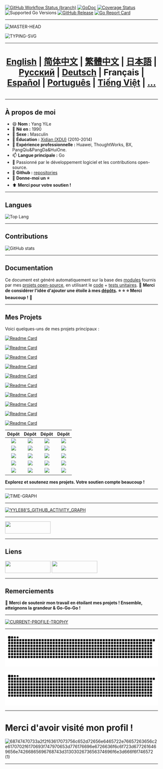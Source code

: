 [![GitHub Workflow Status (branch)](https://img.shields.io/github/actions/workflow/status/yyle88/yyle88/release.yml?branch=main&label=BUILD)](https://github.com/yyle88/yyle88/actions/workflows/release.yml?query=branch%3Amain)
[![GoDoc](https://pkg.go.dev/badge/github.com/yyle88/yyle88)](https://pkg.go.dev/github.com/yyle88/yyle88)
[![Coverage Status](https://img.shields.io/coveralls/github/yyle88/yyle88/master.svg)](https://coveralls.io/github/yyle88/yyle88?branch=main)
![Supported Go Versions](https://img.shields.io/badge/Go-1.22%2C%201.23-lightgrey.svg)
[![GitHub Release](https://img.shields.io/github/release/yyle88/yyle88.svg)](https://github.com/yyle88/yyle88/releases)
[![Go Report Card](https://goreportcard.com/badge/github.com/yyle88/yyle88)](https://goreportcard.com/report/github.com/yyle88/yyle88)

---

![MASTER-HEAD](https://user-images.githubusercontent.com/74038190/213910845-af37a709-8995-40d6-be59-724526e3c3d7.gif)

![TYPING-SVG](https://readme-typing-svg.demolab.com?font=Fira+Code&size=33&pause=1000&color=EBE912&width=999&lines=Hi+there+%F0%9F%91%8B%2C+Welcome+to+my+Page+%F0%9F%91%8B%2C+I'm+yyle88)

---

<!-- 这是一个注释，它不会在渲染时显示出来，这是语言选择的起始位置 -->

<h4 align="center" style="font-size: 2.0em;"><a href="../README.md">English</a> | <a href="../README.zh.md">简体中文</a> | <a href="README.zh-Hant.md">繁體中文</a> | <a href="README.ja.md">日本語</a> | <a href="README.ru.md">Русский</a> | <a href="README.de.md">Deutsch</a> | <strong>Français</strong> | <a href="README.es.md">Español</a> | <a href="README.pt.md">Português</a> | <a href="README.vi.md">Tiếng Việt</a> | <a href="../LOCALE-MENU.md"><b>...</b></a></h4>

<!-- 这是一个注释，它不会在渲染时显示出来，这是语言选择的终止位置 -->

---

## À propos de moi

- 😄 **Nom :** Yang YiLe
- 🔭 **Né en :** 1990
- 🌱 **Sexe :** Masculin
- 👯 **Éducation :** [Xidian (XDU)](https://www.xidian.edu.cn/) (2010-2014)
- 💼 **Expérience professionnelle :** Huawei, ThoughtWorks, BX, PangQiu&PangDa&HuiOne.
- 📫 **Langue principale :** Go
- 💬 Passionné par le développement logiciel et les contributions open-source.
- 🔗 **Github :** [repositories](https://github.com/yyle88?tab=repositories&type=public&sort=stargazers)
- 🌟 **Donne-moi un ⭐**
- ⬆️ **Merci pour votre soutien !**

---

## Langues

![Top Lang](https://github-readme-stats.vercel.app/api/top-langs/?username=yyle88&hide=html&card_width=465)

---

## Contributions

![GitHub stats](https://github-readme-stats.vercel.app/api?username=yyle88&show_icons=true&theme=radical&show=reviews,prs_merged,prs_merged_percentage&hide=contribs&card_width=465)

---

## Documentation

Ce document est généré automatiquement sur la base des [modules](https://github.com/yyle88/yyle88/blob/main/go.mod) fournis par mes [projets open-source](https://github.com/yyle88?tab=repositories&sort=stargazers), en utilisant le [code](https://github.com/yyle88/yyle88/blob/main/yyle88.go) + [tests unitaires](https://github.com/yyle88/yyle88/blob/main/yyle88_test.go). 🌟 **Merci de considérer l'idée d'ajouter une étoile à mes [dépôts](https://github.com/yyle88?tab=repositories&sort=stargazers). ⭐ ⭐ ⭐ Merci beaucoup !** 🌟

---

## Mes Projets

Voici quelques-uns de mes projets principaux :

<!-- 这是一个注释，它不会在渲染时显示出来，这是项目列表的起始位置 -->

<div align="left">

[![Readme Card](https://github-readme-stats.vercel.app/api/pin/?username=yyle88&repo=sure&theme=ayu-mirage&unique=6f20effa-851f-4182-8af3-9c9dd4c7b13f)](https://github.com/yyle88/sure)

[![Readme Card](https://github-readme-stats.vercel.app/api/pin/?username=yyle88&repo=must&theme=omni&unique=2ebaa6b9-ffb8-4b9e-88fe-ff3b76299794)](https://github.com/yyle88/must)

[![Readme Card](https://github-readme-stats.vercel.app/api/pin/?username=yyle88&repo=done&theme=algolia&unique=99a8ad13-8c64-4e54-88d7-7d84403a8e04)](https://github.com/yyle88/done)

[![Readme Card](https://github-readme-stats.vercel.app/api/pin/?username=yyle88&repo=gobtcsign&theme=vue-dark&unique=bfb80b84-6b18-42e9-bedf-8bd552bebcbd)](https://github.com/yyle88/gobtcsign)

[![Readme Card](https://github-readme-stats.vercel.app/api/pin/?username=yyle88&repo=gormmom&theme=dark&unique=71e78f06-2307-44ce-b48c-6e565009f81f)](https://github.com/yyle88/gormmom)

[![Readme Card](https://github-readme-stats.vercel.app/api/pin/?username=yyle88&repo=osexec&theme=one_dark_pro&unique=4c264d83-3697-451d-bbb0-45af9cb396d8)](https://github.com/yyle88/osexec)

[![Readme Card](https://github-readme-stats.vercel.app/api/pin/?username=yyle88&repo=tern&theme=onedark&unique=abde7f47-87c0-415e-bfb9-870988ec3357)](https://github.com/yyle88/tern)

[![Readme Card](https://github-readme-stats.vercel.app/api/pin/?username=yyle88&repo=syntaxgo&theme=one_dark_pro&unique=5cdfafbc-70e8-4005-89b5-a2b7630e6b04)](https://github.com/yyle88/syntaxgo)

[![Readme Card](https://github-readme-stats.vercel.app/api/pin/?username=yyle88&repo=formatgo&theme=ayu-mirage&unique=5d66f07c-68ff-4063-8afe-bd996016114f)](https://github.com/yyle88/formatgo)

[![Readme Card](https://github-readme-stats.vercel.app/api/pin/?username=yyle88&repo=erero&theme=cobalt2&unique=179dfa73-2924-453f-948b-97319a87cc16)](https://github.com/yyle88/erero)

</div>


<div align="left">

| Dépôt | Dépôt | Dépôt | Dépôt |
| :--: | :--: | :--: | :--: |
|<a href="https://github.com/yyle88/eroticgo"><img src="https://img.shields.io/badge/eroticgo-%23FF5733.svg?style=flat&logoColor=white" height="24"></a> | <a href="https://github.com/yyle88/gotrontrx"><img src="https://img.shields.io/badge/gotrontrx-%233CB371.svg?style=flat&logoColor=white" height="24"></a> | <a href="https://github.com/yyle88/rese"><img src="https://img.shields.io/badge/rese-%23FFD700.svg?style=flat&logoColor=white" height="24"></a> | <a href="https://github.com/yyle88/osexistpath"><img src="https://img.shields.io/badge/osexistpath-%23F09F3B.svg?style=flat&logoColor=white" height="24"></a> | 
|<a href="https://github.com/yyle88/gormrepo"><img src="https://img.shields.io/badge/gormrepo-%238A2BE2.svg?style=flat&logoColor=white" height="24"></a> | <a href="https://github.com/yyle88/syncmap"><img src="https://img.shields.io/badge/syncmap-%23F2D330.svg?style=flat&logoColor=white" height="24"></a> | <a href="https://github.com/yyle88/gormcngen"><img src="https://img.shields.io/badge/gormcngen-%23DC143C.svg?style=flat&logoColor=white" height="24"></a> | <a href="https://github.com/yyle88/reggin"><img src="https://img.shields.io/badge/reggin-%23F7931E.svg?style=flat&logoColor=white" height="24"></a> | 
|<a href="https://github.com/yyle88/demojavabtcsign"><img src="https://img.shields.io/badge/demojavabtcsign-%237D4B91.svg?style=flat&logoColor=white" height="24"></a> | <a href="https://github.com/yyle88/mutexmap"><img src="https://img.shields.io/badge/mutexmap-%23FF4500.svg?style=flat&logoColor=white" height="24"></a> | <a href="https://github.com/yyle88/zaplog"><img src="https://img.shields.io/badge/zaplog-%2395C59D.svg?style=flat&logoColor=white" height="24"></a> | <a href="https://github.com/yyle88/gormcnm"><img src="https://img.shields.io/badge/gormcnm-%2320B2AA.svg?style=flat&logoColor=white" height="24"></a> | 
|<a href="https://github.com/yyle88/sortslice"><img src="https://img.shields.io/badge/sortslice-%2332CD32.svg?style=flat&logoColor=white" height="24"></a> | <a href="https://github.com/yyle88/neatjson"><img src="https://img.shields.io/badge/neatjson-%23ADFF2F.svg?style=flat&logoColor=white" height="24"></a> | <a href="https://github.com/yyle88/runpath"><img src="https://img.shields.io/badge/runpath-%23FF6347.svg?style=flat&logoColor=white" height="24"></a> | <a href="https://github.com/yyle88/simplejsonx"><img src="https://img.shields.io/badge/simplejsonx-%232E8B57.svg?style=flat&logoColor=white" height="24"></a> | 
|<a href="https://github.com/yyle88/printgo"><img src="https://img.shields.io/badge/printgo-%237D5E7F.svg?style=flat&logoColor=white" height="24"></a> | <a href="https://github.com/yyle88/goi18n"><img src="https://img.shields.io/badge/goi18n-%2335A8D5.svg?style=flat&logoColor=white" height="24"></a> | <a href="https://github.com/yyle88/grpt"><img src="https://img.shields.io/badge/grpt-%2391C4A4.svg?style=flat&logoColor=white" height="24"></a> | <a href="https://github.com/yyle88/yyle88"><img src="https://img.shields.io/badge/yyle88-%23FF1493.svg?style=flat&logoColor=white" height="24"></a> | 

</div>


<!-- 这是一个注释，它不会在渲染时显示出来，这是项目列表的终止位置 -->

**Explorez et soutenez mes projets. Votre soutien compte beaucoup !**

---

<img src="http://github-profile-summary-cards.vercel.app/api/cards/productive-time?username=yyle88&theme=radical&utcOffset=8.00" alt="TIME-GRAPH" width="465">

---

[![YYLE88'S_GITHUB_ACTIVITY_GRAPH](https://github-readme-activity-graph.vercel.app/graph?username=yyle88)](https://github.com/yyle88)

---

<!-- 这是一个注释，它不会在渲染时显示出来，这是其它项目的起始位置 -->

<a href="https://github.com/yyle88/yyle88/blob/main/OTHERS.md"><img src="https://img.shields.io/badge/ORGANIZATIONS-%2320B2AA.svg?style=flat&logoColor=white" height="40" width="150"></a>

<!-- 这是一个注释，它不会在渲染时显示出来，这是其它项目的终止位置 -->

---

## Liens

<a href="https://t.me/yyle88"><img src="https://img.shields.io/badge/-Telegram-f5e0dc?style=for-the-badge&logo=telegram&logoColor=27A0D9" height="40" width="150"></a>
<a href="https://www.youtube.com/@%E6%9D%A8%E4%BA%A6%E4%B9%901990/videos"><img src="https://img.shields.io/badge/-YouTube-f2cdcd?style=for-the-badge&logo=YouTube&logoColor=FF0000" height="40" width="150"></a>

---

## Remerciements

🌟 **Merci de soutenir mon travail en étoilant mes projets ! Ensemble, atteignons la grandeur & Go-Go-Go !**

---

[![CURRENT-PROFILE-TROPHY](https://github-profile-trophy.vercel.app/?username=yyle88)](https://github.com/yyle88)

---

![github contribution grid snake animation](https://raw.githubusercontent.com/yyle88/yyle88/snake/github-contribution-grid-snake-dark.svg#gh-dark-mode-only)

![github contribution grid snake animation](https://raw.githubusercontent.com/yyle88/yyle88/snake/github-contribution-grid-snake.svg#gh-light-mode-only)

---

# Merci d'avoir visité mon profil !

![68747470733a2f2f63617073756c652d72656e6465722e76657263656c2e6170702f6170693f747970653d776176696e6726636f6c6f723d6772616469656e74266865696768743d3130302673656374696f6e3d666f6f746572 (1)](https://github.com/user-attachments/assets/e599b0c5-b812-4e11-908a-2bdec8c97c5f)

---
